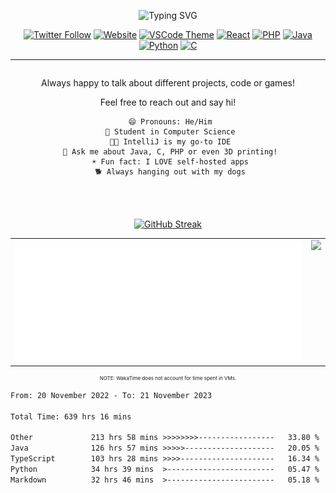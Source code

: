 <div align="center">

![Typing SVG](https://readme-typing-svg.demolab.com?font=+Bruno+Ace+SC&duration=10000&pause=1000&center=true&vCenter=true&width=800&lines=%F0%9F%9A%80+Programming+%7C+%F0%9F%8C%B1+Exploring+%7C+%F0%9F%8E%93+Learning+%7C+%F0%9F%8E%AE+Gaming)

<a href="https://twitter.com/FailedToParse"><img alt="Twitter Follow" src="https://img.shields.io/twitter/follow/FailedToParse?style=flat-square&logo=twitter&logoColor=blue&url=https%3A%2F%2Ftwitter.com"></a>
<a href="https://dynamicapproach.dev"><img alt="Website" src="https://img.shields.io/website?label=dynamicapproach.dev&style=flat-square&url=https%3A%2F%2Fdynamicapproach.dev"></a>
<a href="https://marketplace.visualstudio.com/items?itemName=DynamicApproach.purple-night-tlj"><img alt="VSCode Theme" src="https://img.shields.io/badge/Try_my_custom-VSCode_Theme-8A2BE2"></a>
<a href="https://reactjs.org/"><img alt="React" src="https://img.shields.io/badge/-React-%23282C34?style=flat-square&logo=react"></a>
<a href="https://www.php.net/"><img alt="PHP" src="https://img.shields.io/badge/-PHP-%23777BB4?style=flat-square&logo=php&logoColor=white"></a>
<a href="https://www.java.com/"><img alt="Java" src="https://img.shields.io/badge/-Java-%23ED8B00?style=flat-square&logo=java&logoColor=white"></a>
<a href="https://www.python.org/"><img alt="Python" src="https://img.shields.io/badge/-Python-%233776AB?style=flat-square&logo=python&logoColor=white"></a>
[![C](https://img.shields.io/badge/-C-%23A8B9CC?style=flat-square&logo=c&logoColor=white)](https://en.wikipedia.org/wiki/C_%28programming_language%29)

---

<div style="display:flex; flex-direction:column; align-items:center;">
  <div style="flex:1; width:100%; max-width:600px;">
    <p>Always happy to talk about different projects, code or games!</p>
    <p>Feel free to reach out and say hi!</p>

     😄 Pronouns: He/Him
     🔭 Student in Computer Science
     🧑‍💻 IntelliJ is my go-to IDE
     💬 Ask me about Java, C, PHP or even 3D printing!
     ☀️ Fun fact: I LOVE self-hosted apps
     🐕 Always hanging out with my dogs

  </div>

  <div style="flex:1; width:100%; max-width:600px; margin-top:50px;">
    <a href="https://github.com/DynamicApproach?tab=repositories">
      <img src="https://streak-stats.demolab.com?user=DynamicApproach&theme=dark-smoky&border_radius=0&date_format=M%20j%5B%2C%20Y%5D&border=00000000&background=00000000&stroke=9C13CB&ring=9412C1D5&fire=C46B2E&currStreakNum=36FEA9&sideNums=825AFFEA&currStreakLabel=FF36F0EA&sideLabels=825AFFEA&dates=825AFFEA" alt="GitHub Streak"/>
    </a>
  </div>
</div>
</div>

<div align="center">
  <table style="border-collapse: collapse; border: none;">
    <tr>
      <td valign="top">
        <img src="https://raw.githubusercontent.com/DynamicApproach/DynamicApproach/main/github-metrics.svg">
      </td>
      <td valign="top">
        <img src="https://github-readme-stats.vercel.app/api/top-langs/?username=Dynamicapproach&layout=compact&show_icons=true&card_width=300px&card_height=400px&theme=radical#gh-dark-mode-only">
      </td>
    </tr>
  </table>
</div>
<div style="font-size: 8px; text-align: center; margin-top: 10px;">
  <p>NOTE: WakaTime does not account for time spent in VMs.</p>
</div>
<!--START_SECTION:waka-->

```txt
From: 20 November 2022 - To: 21 November 2023

Total Time: 639 hrs 16 mins

Other             213 hrs 58 mins >>>>>>>>-----------------   33.80 %
Java              126 hrs 57 mins >>>>>--------------------   20.05 %
TypeScript        103 hrs 28 mins >>>>---------------------   16.34 %
Python            34 hrs 39 mins  >------------------------   05.47 %
Markdown          32 hrs 46 mins  >------------------------   05.18 %
```

<!--END_SECTION:waka-->
